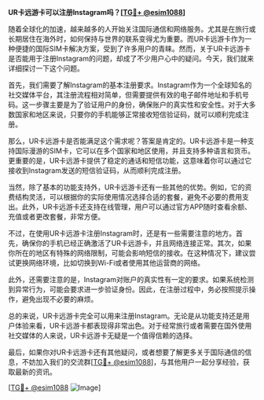 **UR卡远游卡可以注册Instagram吗？[[TG💪+ @esim1088](https://t.me/s/esim1088)]**

随着全球化的加速，越来越多的人开始关注国际通信和网络服务。尤其是在旅行或长期居住在海外时，如何保持与世界的联系变得尤为重要。而UR卡远游卡作为一种便捷的国际SIM卡解决方案，受到了许多用户的青睐。然而，关于UR卡远游卡是否能用于注册Instagram的问题，却成了不少用户心中的疑问。今天，我们就来详细探讨一下这个问题。

首先，我们需要了解Instagram的基本注册要求。Instagram作为一个全球知名的社交媒体平台，其注册流程相对简单，但需要提供有效的电子邮件地址和手机号码。这一步骤主要是为了验证用户的身份，确保账户的真实性和安全性。对于大多数国家和地区来说，只要你的手机能够正常接收短信验证码，就可以顺利完成注册。

那么，UR卡远游卡是否能满足这个需求呢？答案是肯定的。UR卡远游卡是一种支持国际漫游的SIM卡，它可以在多个国家和地区使用，并且支持多种语言和货币。更重要的是，UR卡远游卡提供了稳定的通话和短信功能，这意味着你可以通过它接收到Instagram发送的短信验证码，从而顺利完成注册。

当然，除了基本的功能支持外，UR卡远游卡还有一些其他的优势。例如，它的资费结构灵活，可以根据你的实际使用情况选择合适的套餐，避免不必要的费用支出。此外，UR卡远游卡还支持在线管理，用户可以通过官方APP随时查看余额、充值或者更改套餐，非常方便。

不过，在使用UR卡远游卡注册Instagram时，还是有一些需要注意的地方。首先，确保你的手机已经正确激活了UR卡远游卡，并且网络连接正常。其次，如果你所在的地区有特殊的网络限制，可能会影响短信的接收。在这种情况下，建议尝试更换网络环境，比如切换到Wi-Fi或者使用其他运营商的网络。

此外，还需要注意的是，Instagram对账户的真实性有一定的要求。如果系统检测到异常行为，可能会要求进一步验证身份。因此，在注册过程中，务必按照提示操作，避免出现不必要的麻烦。

总的来说，UR卡远游卡完全可以用来注册Instagram。无论是从功能支持还是用户体验来看，UR卡远游卡都表现得非常出色。对于经常旅行或者需要在国外使用社交媒体的人来说，UR卡远游卡无疑是一个值得信赖的选择。

最后，如果你对UR卡远游卡还有其他疑问，或者想要了解更多关于国际通信的信息，不妨加入我们的交流群[[TG💪+ @esim1088](https://t.me/s/esim1088)]，与其他用户一起分享经验，获取最新的资讯。

[[TG💪+ @esim1088](https://t.me/s/esim1088) ![Image](https://i.postimg.cc/4NQfJmqS/Snipaste-2025-05-13-00-14-12.png)]